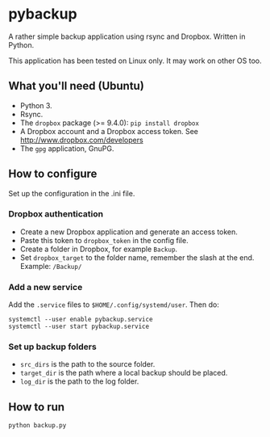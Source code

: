 # pybackup

A rather simple backup application using rsync and Dropbox. Written in Python.

This application has been tested on Linux only. It may work on other OS too.

## What you'll need (Ubuntu)

* Python 3.
* Rsync.
* The ```dropbox``` package (>= 9.4.0): ```pip install dropbox```
* A Dropbox account and a Dropbox access token. See http://www.dropbox.com/developers
* The ```gpg``` application, GnuPG.

## How to configure

Set up the configuration in the .ini file.

### Dropbox authentication

* Create a new Dropbox application and generate an access token.
* Paste this token to ``dropbox_token`` in the config file.
* Create a folder in Dropbox, for example ``Backup``.
* Set ``dropbox_target`` to the folder name, remember the slash at the end. Example: ``/Backup/``

### Add a new service

Add the ``.service`` files to ``$HOME/.config/systemd/user``. Then do:
```
systemctl --user enable pybackup.service
systemctl --user start pybackup.service
```

### Set up backup folders

* ``src_dirs`` is the path to the source folder.
* ``target_dir`` is the path where a local backup should be placed.
* ``log_dir`` is the path to the log folder.

## How to run

```python backup.py```
